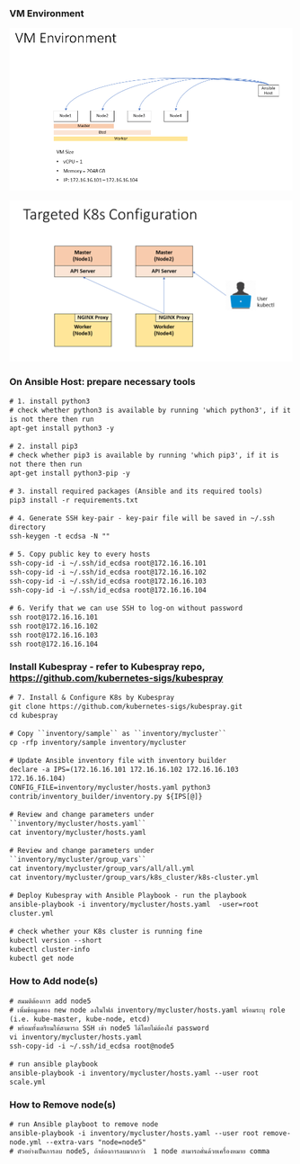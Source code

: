 ### VM Environment
![VM-env](https://github.com/manote101/kubernetes/blob/manote-branch/kubespray-vagrant-env/image/4%20Nodes%20Cluster%20-%20Kubespray.png)

![targettend-cluster](https://github.com/manote101/kubernetes/blob/manote-branch/kubespray-vagrant-env/image/4%20Nodes%20Cluster%20Config.png)

### On Ansible Host: prepare necessary tools
```ShellSession
# 1. install python3 
# check whether python3 is available by running 'which python3', if it is not there then run
apt-get install python3 -y

# 2. install pip3
# check whether pip3 is available by running 'which pip3', if it is not there then run
apt-get install python3-pip -y

# 3. install required packages (Ansible and its required tools)
pip3 install -r requirements.txt

# 4. Generate SSH key-pair - key-pair file will be saved in ~/.ssh directory
ssh-keygen -t ecdsa -N ""

# 5. Copy public key to every hosts 
ssh-copy-id -i ~/.ssh/id_ecdsa root@172.16.16.101
ssh-copy-id -i ~/.ssh/id_ecdsa root@172.16.16.102
ssh-copy-id -i ~/.ssh/id_ecdsa root@172.16.16.103
ssh-copy-id -i ~/.ssh/id_ecdsa root@172.16.16.104

# 6. Verify that we can use SSH to log-on without password
ssh root@172.16.16.101
ssh root@172.16.16.102
ssh root@172.16.16.103
ssh root@172.16.16.104
```

### Install Kubespray - refer to Kubespray repo, https://github.com/kubernetes-sigs/kubespray
```ShellSession
# 7. Install & Configure K8s by Kubespray
git clone https://github.com/kubernetes-sigs/kubespray.git
cd kubespray

# Copy ``inventory/sample`` as ``inventory/mycluster``
cp -rfp inventory/sample inventory/mycluster

# Update Ansible inventory file with inventory builder
declare -a IPS=(172.16.16.101 172.16.16.102 172.16.16.103 172.16.16.104)
CONFIG_FILE=inventory/mycluster/hosts.yaml python3 contrib/inventory_builder/inventory.py ${IPS[@]}

# Review and change parameters under ``inventory/mycluster/hosts.yaml``
cat inventory/mycluster/hosts.yaml

# Review and change parameters under ``inventory/mycluster/group_vars``
cat inventory/mycluster/group_vars/all/all.yml
cat inventory/mycluster/group_vars/k8s_cluster/k8s-cluster.yml

# Deploy Kubespray with Ansible Playbook - run the playbook
ansible-playbook -i inventory/mycluster/hosts.yaml  -user=root cluster.yml

# check whether your K8s cluster is running fine
kubectl version --short
kubectl cluster-info
kubectl get node
```

### How to Add node(s)
```ShellSession
# สมมติต้องการ add node5
# เพิ่มข้อมูลของ new node ลงในไฟล์ inventory/mycluster/hosts.yaml พร้อมระบุ role (i.e. kube-master, kube-node, etcd)
# พร้อมทั้งเตรียมให้สามารถ SSH เข้า node5 ได้โดยไม่ต้องใส่ password
vi inventory/mycluster/hosts.yaml
ssh-copy-id -i ~/.ssh/id_ecdsa root@node5

# run ansible playbook
ansible-playbook -i inventory/mycluster/hosts.yaml --user root scale.yml
```

### How to Remove node(s)
```ShellSession
# run Ansible playboot to remove node
ansible-playbook -i inventory/mycluster/hosts.yaml --user root remove-node.yml --extra-vars "node=node5"   
# ตัวอย่างเป็นการลบ node5, ถ้าต้องการลบมากกว่า  1 node สามารถคั่นด้วยเครื่องหมาย comma
```

